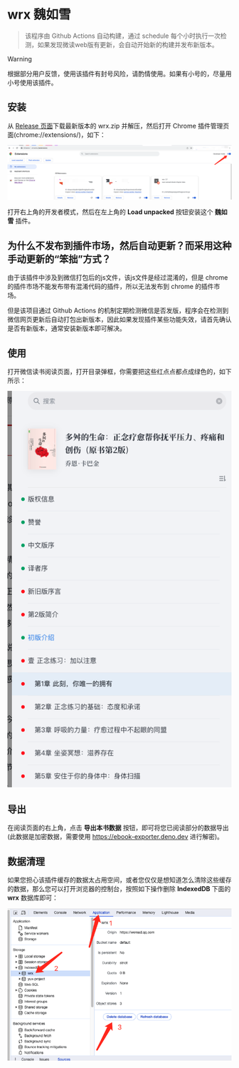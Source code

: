 # wrx 魏如雪

> 该程序由 Github Actions 自动构建，通过 schedule 每个小时执行一次检测，如果发现微读web版有更新，会自动开始新的构建并发布新版本。


> [!WARNING]
> 根据部分用户反馈，使用该插件有封号风险，请酌情使用。如果有小号的，尽量用小号使用该插件。


## 安装
从 [Release 页面](https://github.com/ckcock/wrx/releases)下载最新版本的 wrx.zip 并解压，然后打开 Chrome 插件管理页面(chrome://extensions/)，如下：

![image](assets/1.png)

打开右上角的开发者模式，然后在左上角的 **Load unpacked** 按钮安装这个 **魏如雪** 插件。

## 为什么不发布到插件市场，然后自动更新？而采用这种手动更新的“笨拙”方式？
由于该插件中涉及到微信打包后的js文件，该js文件是经过混淆的，但是 chrome 的插件市场不能发布带有混淆代码的插件，所以无法发布到 chrome 的插件市场。

但是该项目通过 Github Actions 的机制定期检测微信是否发版，程序会在检测到微信网页更新后自动打包出新版本，因此如果发现插件某些功能失效，请首先确认是否有新版本，通常安装新版本即可解决。

## 使用

打开微信读书阅读页面，打开目录弹框，你需要把这些红点点都点成绿色的，如下所示：

![image](assets/2.png)


## 导出

在阅读页面的右上角，点击 **导出本书数据** 按钮，即可将您已阅读部分的数据导出(此数据是加密数据，需要使用 https://ebook-exporter.deno.dev 进行解密)。


## 数据清理

如果您担心该插件缓存的数据太占用空间，或者您仅仅是想知道怎么清除这些缓存的数据，那么您可以打开浏览器的控制台，按照如下操作删除 **IndexedDB** 下面的 **wrx** 数据库即可：

![image](assets/3.png)
